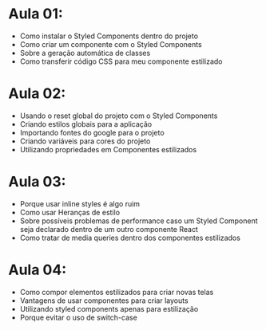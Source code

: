 # Aula 01:

- Como instalar o Styled Components dentro do projeto
- Como criar um componente com o Styled Components
- Sobre a geração automática de classes
- Como transferir código CSS para meu componente estilizado

# Aula 02:

- Usando o reset global do projeto com o Styled Components
- Criando estilos globais para a aplicação
- Importando fontes do google para o projeto
- Criando variáveis para cores do projeto
- Utilizando propriedades em Componentes estilizados

# Aula 03:

- Porque usar inline styles é algo ruim
- Como usar Heranças de estilo
- Sobre possíveis problemas de performance caso um Styled Component seja declarado dentro de um outro componente React
- Como tratar de media queries dentro dos componentes estilizados

# Aula 04:

- Como compor elementos estilizados para criar novas telas
- Vantagens de usar componentes para criar layouts
- Utilizando styled components apenas para estilização
- Porque evitar o uso de switch-case
